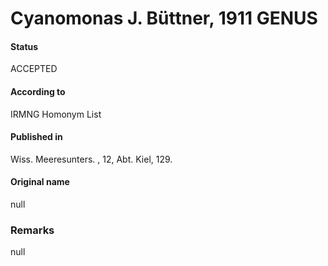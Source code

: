 Cyanomonas J. Büttner, 1911 GENUS
=======

#### Status
ACCEPTED

#### According to
IRMNG Homonym List

#### Published in
Wiss. Meeresunters. , 12, Abt. Kiel, 129.

#### Original name
null

### Remarks
null
